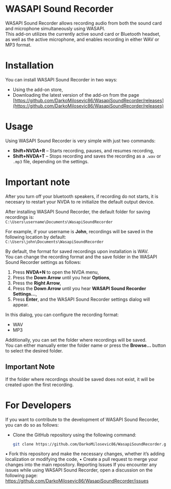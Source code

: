 # WASAPI Sound Recorder
WASAPI Sound Recorder allows recording audio from both the sound card and microphone simultaneously using WASAPI.  
This add-on utilizes the currently active sound card or Bluetooth headset, as well as the active microphone, and enables recording in either WAV or MP3 format.

# Installation
You can install WASAPI Sound Recorder in two ways:
* Using the add-on store,
* Downloading the latest version of the add-on from the page  
  [https://github.com/DarkoMilosevic86/WasapiSoundRecorder/releases](https://github.com/DarkoMilosevic86/WasapiSoundRecorder/releases)

# Usage
Using WASAPI Sound Recorder is very simple with just two commands:
* **Shift+NVDA+R** – Starts recording, pauses, and resumes recording,
* **Shift+NVDA+T** – Stops recording and saves the recording as a `.wav` or `.mp3` file, depending on the settings.

# Important note

After you turn off your bluetooth speakers, if recording do not starts, it is necesary to restart your NVDA to re initialize the default output device.

After installing WASAPI Sound Recorder, the default folder for saving recordings is:  
`C:\Users\username\Documents\WasapiSoundRecorder`

For example, if your username is **John**, recordings will be saved in the following location by default:  
`C:\Users\john\Documents\WasapiSoundRecorder`

By default, the format for saved recordings upon installation is WAV.  
You can change the recording format and the save folder in the WASAPI Sound Recorder settings as follows:

1. Press **NVDA+N** to open the NVDA menu,
2. Press the **Down Arrow** until you hear **Options**,
3. Press the **Right Arrow**,
4. Press the **Down Arrow** until you hear **WASAPI Sound Recorder Settings...**,
5. Press **Enter**, and the WASAPI Sound Recorder settings dialog will appear.

In this dialog, you can configure the recording format:
* WAV
* MP3  

Additionally, you can set the folder where recordings will be saved.  
You can either manually enter the folder name or press the **Browse...** button to select the desired folder.

## Important Note
If the folder where recordings should be saved does not exist, it will be created upon the first recording.

# For Developers
If you want to contribute to the development of WASAPI Sound Recorder, you can do so as follows:
* Clone the GitHub repository using the following command:
  ```bash
  git clone https://github.com/DarkoMilosevic86/WasapiSoundRecorder.git
• Fork this repository and make the necessary changes, whether it’s adding localization or modifying the code,
• Create a pull request to merge your changes into the main repository.
Reporting Issues
If you encounter any issues while using WASAPI Sound Recorder, open a discussion on the following page:
https://github.com/DarkoMilosevic86/WasapiSoundRecorder/issues
